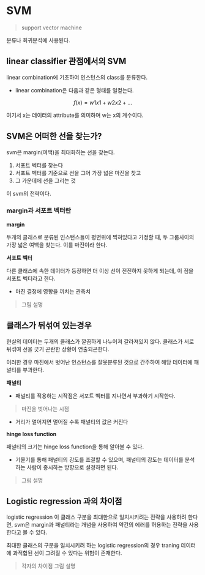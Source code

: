 # SVM
> support vector machine

분류나 회귀분석에 사용된다.


## linear classifier 관점에서의 SVM

linear combination에 기초하여 인스턴스의 class를 분류한다.

- linear combination은 다음과 같은 형태를 일컫는다.


$$
f(x) = w1x1 + w2x2 + ...
$$

여기서 x는 데이터의 attribute를 의미하며 w는 x의 계수이다.

## SVM은 어떠한 선을 찾는가?

svm은 margin(여백)을 최대화하는 선을 찾는다. 

1. 서포트 벡터를 찾는다
2. 서포트 벡터를 기준으로 선을 그어 가장 넓은 마진을 찾고
3. 그 가운데에 선을 그리는 것

이 svm의 전략이다.

### margin과 서포트 벡터란

 __margin__
 
두개의 클래스로 분류된 인스턴스들이 평면위에 찍혀있다고 가정할 때, 두 그룹사이의 가장 넓은 여백을 찾는다. 이를 마진이라 한다. 

__서포트 벡터__

다른 클래스에 속한 데이터가 등장하면 더 이상 선이 전진하지 못하게 되는데, 이 점을 서포트 벡터라고 한다.

- 마진 결정에 영향을 끼치는 관측치

> 그림 설명

## 클래스가 뒤섞여 있는경우

현실의 데이터는 두개의 클래스가 깔끔하게 나누어져 갈라져있지 않다. 클래스가 서로 뒤섞여 선을 긋기 곤란한 상황이 연출되곤한다. 

이러한 경우 마진에서 벗어난 인스턴스를 잘못분류된 것으로 간주하여 해당 데이터에 패널티를 부과한다.

__패널티__

- 패널티를 적용하는 시작점은 서포트 벡터를 지나면서 부과하기 시작한다.

> 마진을 벗어나는 시점

- 거리가 멀어지면 멀어질 수록 패널티의 값은 커진다

__hinge loss function__

패널티의 크기는 hinge loss function을 통해 알아볼 수 있다. 

- 기울기를 통해 패널티의 강도를 조절할 수 있으며, 패널티의 강도는 데이터를 분석하는 사람이 중시하는 방향으로 설정하면 된다. 

> 그림 설명


## Logistic regression 과의 차이점

logistic regression 이 클래스 구분을 최대한으로 일치시키려는 전략을 사용하려 한다면, svm은 margin과 패널티라는 개념을 사용하여 약간의 에러를 허용하는 전략을 사용한다고 볼 수 있다.

최대한 클래스의 구분을 일치시키려 하는 logistic regression의 경우 traning 데이터에 과적합된 선이 그려질 수 있다는 위험이 존재한다.

> 각자의 차이점 그림 설명
